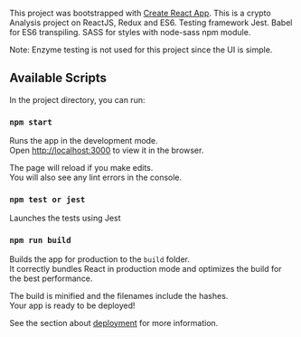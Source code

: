 This project was bootstrapped with [Create React App](https://github.com/facebook/create-react-app).
This is a crypto Analysis project on ReactJS, Redux and ES6.
Testing framework Jest.
Babel for ES6 transpiling.
SASS for styles with node-sass npm module.

Note: Enzyme testing is not used for this project since the UI is simple.

## Available Scripts

In the project directory, you can run:

### `npm start`

Runs the app in the development mode.<br>
Open [http://localhost:3000](http://localhost:3000) to view it in the browser.

The page will reload if you make edits.<br>
You will also see any lint errors in the console.

### `npm test or jest`

Launches the tests using Jest<br>

### `npm run build`

Builds the app for production to the `build` folder.<br>
It correctly bundles React in production mode and optimizes the build for the best performance.

The build is minified and the filenames include the hashes.<br>
Your app is ready to be deployed!

See the section about [deployment](https://facebook.github.io/create-react-app/docs/deployment) for more information.


